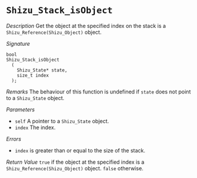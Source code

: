 # `Shizu_Stack_isObject`

*Description*
Get the object at the specified index on the stack is a `Shizu_Reference(Shizu_Object)` object.

*Signature*
```
bool
Shizu_Stack_isObject
  (
    Shizu_State* state,
    size_t index
  );
```

*Remarks*
The behaviour of this function is undefined if `state` does not point to a `Shizu_State` object.

*Parameters*
- `self` A pointer to a `Shizu_State` object.
- `index` The index.

*Errors*
- `index` is greater than or equal to the size of the stack.

*Return Value*
`true` if the object at the specified index is a `Shizu_Reference(Shizu_Object)` object. `false` otherwise.
